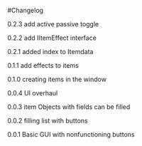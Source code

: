 #Changelog

0.2.3 add active passive toggle

0.2.2 add IItemEffect interface

0.2.1 added index to Itemdata

0.1.1 add effects to items

0.1.0 creating items in the window

0.0.4 UI overhaul

0.0.3 item Objects with fields can be filled

0.0.2 filling list with buttons

0.0.1 Basic GUI with nonfunctioning buttons
